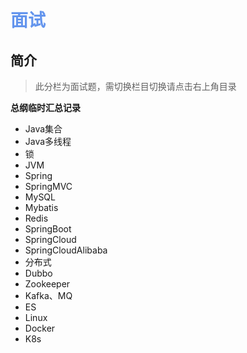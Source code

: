<h1 style="color: cornflowerblue">面试</h1>

## 简介

> 此分栏为面试题，需切换栏目切换请点击右上角目录


**总纲临时汇总记录**
- Java集合
- Java多线程
- 锁 
- JVM 
- Spring 
- SpringMVC 
- MySQL 
- Mybatis 
- Redis 
- SpringBoot 
- SpringCloud 
- SpringCloudAlibaba 
- 分布式 
- Dubbo 
- Zookeeper 
- Kafka、MQ 
- ES 
- Linux 
- Docker 
- K8s 